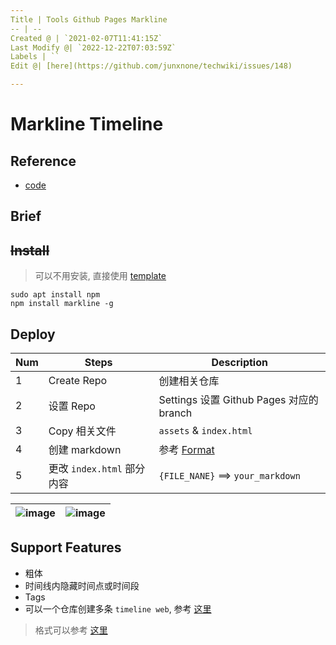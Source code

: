 ```yaml
---
Title | Tools Github Pages Markline
-- | --
Created @ | `2021-02-07T11:41:15Z`
Last Modify @| `2022-12-22T07:03:59Z`
Labels | ``
Edit @| [here](https://github.com/junxnone/techwiki/issues/148)

---
```

# Markline Timeline 

## Reference
- [code](https://github.com/hotoo/markline)

## Brief

## ~~Install~~

> 可以不用安装, 直接使用 [template](https://github.com/hotoo/markline/tree/master/template)
```
sudo apt install npm
npm install markline -g
```

## Deploy

Num | Steps | Description
-- | -- | --
1 | Create Repo | 创建相关仓库
2 | 设置 Repo |  Settings 设置 Github Pages 对应的branch
3 | Copy 相关文件 |  `assets`  & `index.html`
4 | 创建 markdown |参考 [Format](https://github.com/hotoo/life/blob/gh-pages/hotoo.md)
5 | 更改 `index.html` 部分内容  |  `{FILE_NANE}` ==> `your_markdown`


![image](https://user-images.githubusercontent.com/2216970/107148151-b94b7480-698c-11eb-8af9-6b5d084af4da.png) | ![image](https://user-images.githubusercontent.com/2216970/107148102-640f6300-698c-11eb-8ba4-067db21d368a.png)
-- | --

## Support Features
- 粗体
- 时间线内隐藏时间点或时间段
- Tags
- 可以一个仓库创建多条 `timeline web`, 参考 [这里](https://github.com/junxnone/ht)

> 格式可以参考  [这里](https://github.com/junxnone/template_ht_markline)
